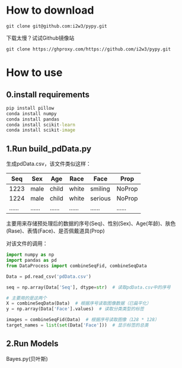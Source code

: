 # How to download
```git
git clone git@github.com:i2w3/pypy.git
```
下载太慢？试试Github镜像站
```
git clone https://ghproxy.com/https://github.com/i2w3/pypy.git
```
# How to use
## 0.install requirements
```cmd
pip install pillow
conda install numpy
conda install pandas
conda install scikit-learn
conda install scikit-image
```
## 1.Run build_pdData.py
生成pdData.csv，该文件类似这样：

|Seq|Sex|Age|Race|Face|Prop|
|----|----|----|----|----|----|
|1223|male|child|white|smiling|NoProp|
|1224|male|child|white|serious|NoProp|
|......|......|......|......|......|......|

主要用来存储预处理后的数据的序号(Seq)、性别(Sex)、Age(年龄)、肤色(Rase)、表情(Face)、是否佩戴道具(Prop)

对该文件的调用：
```python
import numpy as np
import pandas as pd
from DataProcess import combineSeqFid, combineSeqData

Data = pd.read_csv('pdData.csv')

seq = np.array(Data['Seq'], dtype=str)  # 读取pdData.csv中的序号

# 主要用的是这两个
X = combineSeqData(Data)  # 根据序号读取图像数据（已扁平化）
y = np.array(Data['Face'].values)  # 读取分类类型的标签

images = combineSeqFid(Data)  # 根据序号读取图像（128 * 128）
target_names = list(set(Data['Face']))  # 显示标签的总类
```

## 2.Run Models
Bayes.py(贝叶斯)